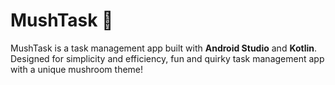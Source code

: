 # MushTask 🍄  

MushTask is a task management app built with **Android Studio** and **Kotlin**. Designed for simplicity and efficiency, fun and quirky task management app with a unique mushroom theme!

